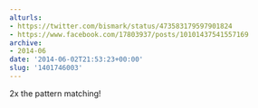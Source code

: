 ```yaml
---
alturls:
- https://twitter.com/bismark/status/473583179597901824
- https://www.facebook.com/17803937/posts/10101437541557169
archive:
- 2014-06
date: '2014-06-02T21:53:23+00:00'
slug: '1401746003'
---
```


2x the pattern matching!

